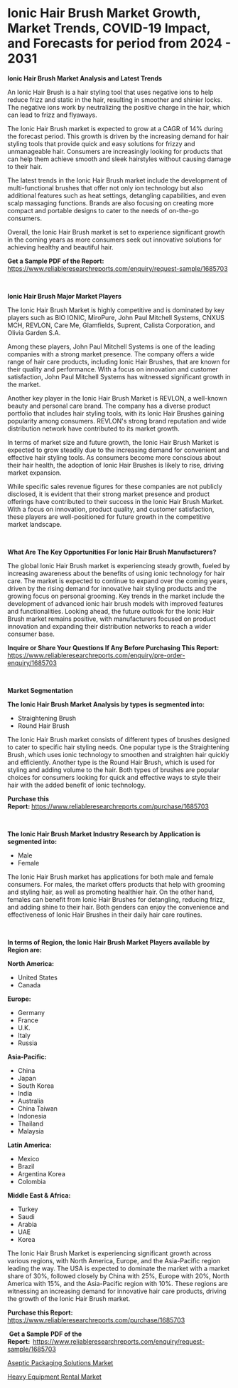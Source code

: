 <p><h1>Ionic Hair Brush Market Growth, Market Trends, COVID-19 Impact, and Forecasts for period from 2024 - 2031</h1></p><p><strong>Ionic Hair Brush Market Analysis and Latest Trends</strong></p>
<p><p>An Ionic Hair Brush is a hair styling tool that uses negative ions to help reduce frizz and static in the hair, resulting in smoother and shinier locks. The negative ions work by neutralizing the positive charge in the hair, which can lead to frizz and flyaways.</p><p>The Ionic Hair Brush market is expected to grow at a CAGR of 14% during the forecast period. This growth is driven by the increasing demand for hair styling tools that provide quick and easy solutions for frizzy and unmanageable hair. Consumers are increasingly looking for products that can help them achieve smooth and sleek hairstyles without causing damage to their hair.</p><p>The latest trends in the Ionic Hair Brush market include the development of multi-functional brushes that offer not only ion technology but also additional features such as heat settings, detangling capabilities, and even scalp massaging functions. Brands are also focusing on creating more compact and portable designs to cater to the needs of on-the-go consumers.</p><p>Overall, the Ionic Hair Brush market is set to experience significant growth in the coming years as more consumers seek out innovative solutions for achieving healthy and beautiful hair.</p></p>
<p><strong>Get a Sample PDF of the Report:&nbsp;</strong> <a href="https://www.reliableresearchreports.com/enquiry/request-sample/1685703">https://www.reliableresearchreports.com/enquiry/request-sample/1685703</a></p>
<p>&nbsp;</p>
<p><strong>Ionic Hair Brush Major Market Players</strong></p>
<p><p>The Ionic Hair Brush Market is highly competitive and is dominated by key players such as BIO IONIC, MiroPure, John Paul Mitchell Systems, CNXUS MCH, REVLON, Care Me, Glamfields, Suprent, Calista Corporation, and Olivia Garden S.A.</p><p>Among these players, John Paul Mitchell Systems is one of the leading companies with a strong market presence. The company offers a wide range of hair care products, including Ionic Hair Brushes, that are known for their quality and performance. With a focus on innovation and customer satisfaction, John Paul Mitchell Systems has witnessed significant growth in the market.</p><p>Another key player in the Ionic Hair Brush Market is REVLON, a well-known beauty and personal care brand. The company has a diverse product portfolio that includes hair styling tools, with its Ionic Hair Brushes gaining popularity among consumers. REVLON's strong brand reputation and wide distribution network have contributed to its market growth.</p><p>In terms of market size and future growth, the Ionic Hair Brush Market is expected to grow steadily due to the increasing demand for convenient and effective hair styling tools. As consumers become more conscious about their hair health, the adoption of Ionic Hair Brushes is likely to rise, driving market expansion.</p><p>While specific sales revenue figures for these companies are not publicly disclosed, it is evident that their strong market presence and product offerings have contributed to their success in the Ionic Hair Brush Market. With a focus on innovation, product quality, and customer satisfaction, these players are well-positioned for future growth in the competitive market landscape.</p></p>
<p>&nbsp;</p>
<p><strong>What Are The Key Opportunities For Ionic Hair Brush Manufacturers?</strong></p>
<p><p>The global Ionic Hair Brush market is experiencing steady growth, fueled by increasing awareness about the benefits of using ionic technology for hair care. The market is expected to continue to expand over the coming years, driven by the rising demand for innovative hair styling products and the growing focus on personal grooming. Key trends in the market include the development of advanced ionic hair brush models with improved features and functionalities. Looking ahead, the future outlook for the Ionic Hair Brush market remains positive, with manufacturers focused on product innovation and expanding their distribution networks to reach a wider consumer base.</p></p>
<p><strong>Inquire or Share Your Questions If Any Before Purchasing This Report:</strong> <a href="https://www.reliableresearchreports.com/enquiry/pre-order-enquiry/1685703">https://www.reliableresearchreports.com/enquiry/pre-order-enquiry/1685703</a></p>
<p>&nbsp;</p>
<p><strong>Market Segmentation</strong></p>
<p><strong>The Ionic Hair Brush Market Analysis by types is segmented into:</strong></p>
<p><ul><li>Straightening Brush</li><li>Round Hair Brush</li></ul></p>
<p><p>The Ionic Hair Brush market consists of different types of brushes designed to cater to specific hair styling needs. One popular type is the Straightening Brush, which uses ionic technology to smoothen and straighten hair quickly and efficiently. Another type is the Round Hair Brush, which is used for styling and adding volume to the hair. Both types of brushes are popular choices for consumers looking for quick and effective ways to style their hair with the added benefit of ionic technology.</p></p>
<p><strong>Purchase this Report:&nbsp;</strong><a href="https://www.reliableresearchreports.com/purchase/1685703">https://www.reliableresearchreports.com/purchase/1685703</a></p>
<p>&nbsp;</p>
<p><strong>The Ionic Hair Brush Market Industry Research by Application is segmented into:</strong></p>
<p><ul><li>Male</li><li>Female</li></ul></p>
<p><p>The Ionic Hair Brush market has applications for both male and female consumers. For males, the market offers products that help with grooming and styling hair, as well as promoting healthier hair. On the other hand, females can benefit from Ionic Hair Brushes for detangling, reducing frizz, and adding shine to their hair. Both genders can enjoy the convenience and effectiveness of Ionic Hair Brushes in their daily hair care routines.</p></p>
<p>&nbsp;</p>
<p><strong>In terms of Region, the Ionic Hair Brush Market Players available by Region are:</strong></p>
<p>
    <p> <strong> North America: </strong>
        <ul>
            <li>United States</li>
            <li>Canada</li>
        </ul>
        </p> 
    <p> <strong> Europe: </strong>
        <ul>
            <li>Germany</li>
            <li>France</li>
            <li>U.K.</li>
            <li>Italy</li>
            <li>Russia</li>
        </ul>
        </p> 
    <p> <strong> Asia-Pacific: </strong>
        <ul>
            <li>China</li>
            <li>Japan</li>
            <li>South Korea</li>
            <li>India</li>
            <li>Australia</li>
            <li>China Taiwan</li>
            <li>Indonesia</li>
            <li>Thailand</li>
            <li>Malaysia</li>
        </ul>
        </p> 
    <p> <strong> Latin America: </strong>
        <ul>
            <li>Mexico</li>
            <li>Brazil</li>
            <li>Argentina Korea</li>
            <li>Colombia</li>
        </ul>
        </p> 
    <p> <strong> Middle East & Africa: </strong>
        <ul>
            <li>Turkey</li>
            <li>Saudi</li>
            <li>Arabia</li>
            <li>UAE</li>
            <li>Korea</li>
        </ul>
    </p>
    </p>
<p><p>The Ionic Hair Brush Market is experiencing significant growth across various regions, with North America, Europe, and the Asia-Pacific region leading the way. The USA is expected to dominate the market with a market share of 30%, followed closely by China with 25%, Europe with 20%, North America with 15%, and the Asia-Pacific region with 10%. These regions are witnessing an increasing demand for innovative hair care products, driving the growth of the Ionic Hair Brush market.</p></p>
<p><strong>Purchase this Report: </strong><a href="https://www.reliableresearchreports.com/purchase/1685703">https://www.reliableresearchreports.com/purchase/1685703</a></p>
<p>&nbsp;<strong>Get a Sample PDF of the Report:&nbsp;&nbsp;</strong><a href="https://www.reliableresearchreports.com/enquiry/request-sample/1685703">https://www.reliableresearchreports.com/enquiry/request-sample/1685703</a></p>
<p><strong></strong></p>
<p><p><a href="https://github.com/wusalecollins540tpqoz/Market-Research-Report-List-1/blob/main/aseptic-packaging-solutions-market.md">Aseptic Packaging Solutions Market</a></p><p><a href="https://github.com/pjcfca/Market-Research-Report-List-1/blob/main/heavy-equipment-rental-market.md">Heavy Equipment Rental Market</a></p></p>